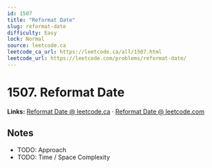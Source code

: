 ```yaml
--- 
id: 1507
title: "Reformat Date"
slug: reformat-date
difficulty: Easy
lock: Normal
source: leetcode.ca
leetcode_ca_url: https://leetcode.ca/all/1507.html
leetcode_url: https://leetcode.com/problems/reformat-date/
---
```


# 1507. Reformat Date

**Links:** [Reformat Date @ leetcode.ca](https://leetcode.ca/all/1507.html) · [Reformat Date @ leetcode.com](https://leetcode.com/problems/reformat-date/)

## Notes
- TODO: Approach
- TODO: Time / Space Complexity
